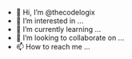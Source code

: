 - 👋 Hi, I’m @thecodelogix
- 👀 I’m interested in ...
- 🌱 I’m currently learning ...
- 💞️ I’m looking to collaborate on ...
- 📫 How to reach me ...

<!---
thecodelogix/thecodelogix is a ✨ special ✨ repository because its `README.md` (this file) appears on your GitHub profile.
You can click the Preview link to take a look at your changes.
--->
